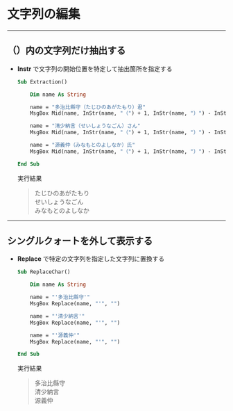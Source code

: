 # 文字列の編集

---

## （）内の文字列だけ抽出する

* **Instr** で文字列の開始位置を特定して抽出箇所を指定する

  ```vb
  Sub Extraction()

      Dim name As String

      name = "多治比縣守（たじひのあがたもり）君"
      MsgBox Mid(name, InStr(name, "（") + 1, InStr(name, "）") - InStr(name, "（") - 1)

      name = "清少納言（せいしょうなごん）さん"
      MsgBox Mid(name, InStr(name, "（") + 1, InStr(name, "）") - InStr(name, "（") - 1)

      name = "源義仲（みなもとのよしなか）氏"
      MsgBox Mid(name, InStr(name, "（") + 1, InStr(name, "）") - InStr(name, "（") - 1)

  End Sub
  ```

  実行結果

  > たじひのあがたもり  
    せいしょうなごん  
    みなもとのよしなか

---

## シングルクォートを外して表示する

* **Replace** で特定の文字列を指定した文字列に置換する

  ```vb
  Sub ReplaceChar()

      Dim name As String

      name = "'多治比縣守'"
      MsgBox Replace(name, "'", "")

      name = "'清少納言'"
      MsgBox Replace(name, "'", "")

      name = "'源義仲'"
      MsgBox Replace(name, "'", "")

  End Sub
  ```

  実行結果

  > 多治比縣守  
    清少納言  
    源義仲
